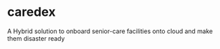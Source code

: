 # caredex
A Hybrid solution to onboard senior-care facilities onto cloud and make them disaster ready
